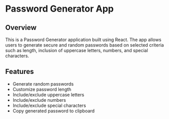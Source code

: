 # Password Generator App

## Overview

This is a Password Generator application built using React. The app allows users to generate secure and random passwords based on selected criteria such as length, inclusion of uppercase letters, numbers, and special characters.

## Features

- Generate random passwords
- Customize password length
- Include/exclude uppercase letters
- Include/exclude numbers
- Include/exclude special characters
- Copy generated password to clipboard


